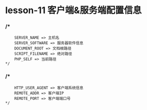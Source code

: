 # lesson-11 客户端&服务端配置信息

###	/*
		SERVER_NAME => 主机名
		SERVER_SOFTWARE => 服务器软件信息
		DOCUMENT_ROOT => 文档根路径
		SCRIPT_FILENAME => 绝对路径
		PHP_SELF => 当前路径
	*/
### /*
		HTTP_USER_AGENT => 客户端系统信息
		REMOTE_ADDR => 客户端IP
		REMOTE_PORT => 客户端端口号
	*/

